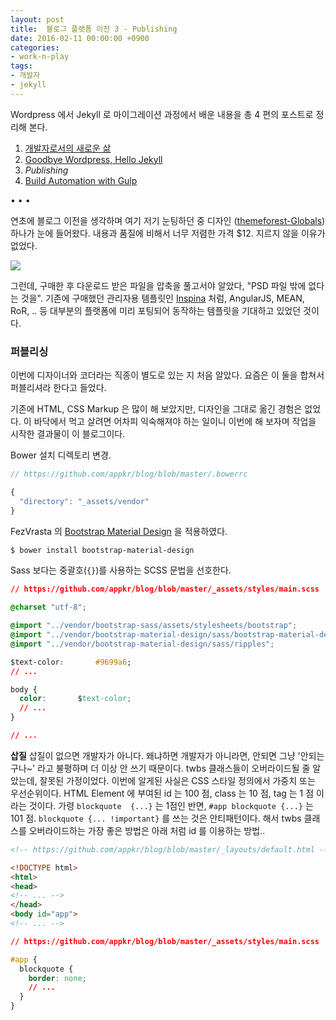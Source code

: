 ```yaml
---
layout: post
title:  블로그 플랫폼 이전 3 - Publishing
date: 2016-02-11 00:00:00 +0900
categories:
- work-n-play
tags:
- 개발자
- jekyll
---
```

Wordpress 에서 Jekyll 로 마이그레이션 과정에서 배운 내용을 총 4 편의 포스트로 정리해 본다.

1. [개발자로서의 새로운 삶](/work-n-play/블로그-플랫폼-이전-1-개발자로서의-새로운-삶)
2. [Goodbye Wordpress, Hello Jekyll](/work-n-play/블로그-플랫폼-이전-2-goodbye-wordpress-hello-jekyll)
3. _Publishing_
4. [Build Automation with Gulp](/work-n-play/블로그-플랫폼-이전-4-build-automation-with-gulp)

<div class="spacer">• • •</div>

연초에 블로그 이전을 생각하며 여기 저기 눈팅하던 중 디자인 ([themeforest-Globals](http://themeforest.net/item/globals-material-universal-psd-template/11932290)) 하나가 눈에 들어왔다. 내용과 품질에 비해서 너무 저렴한 가격 $12. 지르지 않을 이유가 없었다.

![](http://s6.postimg.org/ejkibz8o1/01_header.png)

<div class="spacer"></div>

그런데, 구매한 후 다운로드 받은 파일을 압축을 풀고서야 알았다, "PSD 파일 밖에 없다는 것을". 기존에 구매했던 관리자용 템플릿인 [Inspina](https://wrapbootstrap.com/theme/inspinia-responsive-admin-theme-WB0R5L90S) 처럼, AngularJS, MEAN, RoR, .. 등 대부분의 플랫폼에 미리 포팅되어 동작하는 템플릿을 기대하고 있었던 것이다.

<!--more-->

### 퍼블리싱

이번에 디자이너와 코더라는 직종이 별도로 있는 지 처음 알았다. 요즘은 이 둘을 합쳐서 퍼블리셔라 한다고 들었다.

기존에 HTML, CSS Markup 은 많이 해 보았지만, 디자인을 그대로 옮긴 경험은 없었다. 이 바닥에서 먹고 살려면 어차피 익숙해져야 하는 일이니 이번에 해 보자며 작업을 시작한 결과물이 이 블로그이다.

Bower 설치 디렉토리 변경.

```javascript
// https://github.com/appkr/blog/blob/master/.bowerrc

{
  "directory": "_assets/vendor"
}
```

FezVrasta 의 [Bootstrap Material Design](https://github.com/FezVrasta/bootstrap-material-design) 을 적용하였다. 

```bash
$ bower install bootstrap-material-design
```

Sass 보다는 중괄호(`{}`)를 사용하는 SCSS 문법을 선호한다.

```css
// https://github.com/appkr/blog/blob/master/_assets/styles/main.scss

@charset "utf-8";

@import "../vendor/bootstrap-sass/assets/stylesheets/bootstrap";
@import "../vendor/bootstrap-material-design/sass/bootstrap-material-design";
@import "../vendor/bootstrap-material-design/sass/ripples";

$text-color:       #9699a6;
// ...

body {
  color:       $text-color;
  // ...
}

// ...
```

**삽질** 삽질이 없으면 개발자가 아니다. 왜냐하면 개발자가 아니라면, 안되면 그냥 '안되는구나~' 라고 불평하며 더 이상 안 쓰기 때문이다. twbs 클래스들이 오버라이드될 줄 알았는데, 잘못된 가정이었다. 이번에 알게된 사실은 CSS 스타일 정의에서 가중치 또는 우선순위이다. HTML Element 에 부여된 id 는 100 점, class 는 10 점, tag 는 1 점 이라는 것이다. 가령 `blockquote  {...}` 는 1점인 반면, `#app blockquote {...}` 는 101 점. `blockquote {... !important}` 를 쓰는 것은 안티패턴이다. 해서 twbs 클래스를 오버라이드하는 가장 좋은 방법은 아래 처럼 id 를 이용하는 방법..

```html
<!-- https://github.com/appkr/blog/blob/master/_layouts/default.html -->

<!DOCTYPE html>
<html>
<head>
<!-- ... -->
</head>
<body id="app">
<!-- ... -->
```

```css
// https://github.com/appkr/blog/blob/master/_assets/styles/main.scss

#app {
  blockquote {
    border: none;
    // ...
  }
}
```
